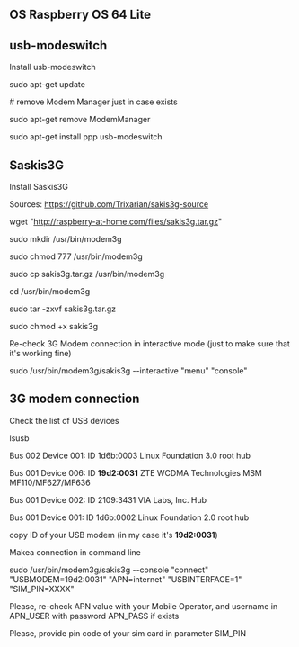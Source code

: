 ## OS Raspberry OS 64 Lite







## usb-modeswitch
Install usb-modeswitch

sudo apt-get update

\# remove Modem Manager just in case exists

sudo apt-get remove ModemManager

sudo apt-get install ppp usb-modeswitch

## Saskis3G

Install Saskis3G

Sources: https://github.com/Trixarian/sakis3g-source

wget "http://raspberry-at-home.com/files/sakis3g.tar.gz"

sudo mkdir /usr/bin/modem3g

sudo chmod 777 /usr/bin/modem3g

sudo cp sakis3g.tar.gz /usr/bin/modem3g

cd /usr/bin/modem3g

sudo tar -zxvf sakis3g.tar.gz

sudo chmod +x sakis3g

Re-check 3G Modem connection in interactive mode (just to make sure that it's working fine)

sudo /usr/bin/modem3g/sakis3g --interactive "menu" "console"

## 3G modem connection
Check the list of USB devices

lsusb

Bus 002 Device 001: ID 1d6b:0003 Linux Foundation 3.0 root hub

Bus 001 Device 006: ID <b>19d2:0031</b> ZTE WCDMA Technologies MSM MF110/MF627/MF636

Bus 001 Device 002: ID 2109:3431 VIA Labs, Inc. Hub

Bus 001 Device 001: ID 1d6b:0002 Linux Foundation 2.0 root hub

copy ID of your USB modem (in my case it's <b>19d2:0031</b>)

Makea connection in command line

sudo /usr/bin/modem3g/sakis3g --console "connect" "USBMODEM=19d2:0031" "APN=internet" "USBINTERFACE=1" "SIM_PIN=XXXX"

Please, re-check APN value with your Mobile Operator, and username in APN_USER with password APN_PASS if exists

Please, provide pin code of your sim card in parameter SIM_PIN

